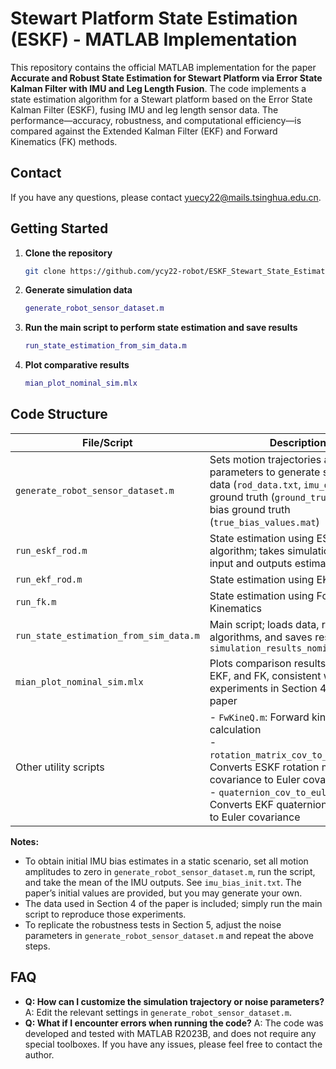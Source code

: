 # Stewart Platform State Estimation (ESKF) - MATLAB Implementation

This repository contains the official MATLAB implementation for the paper **Accurate and Robust State Estimation for Stewart Platform via Error State Kalman Filter with IMU and Leg Length Fusion**. The code implements a state estimation algorithm for a Stewart platform based on the Error State Kalman Filter (ESKF), fusing IMU and leg length sensor data. The performance—accuracy, robustness, and computational efficiency—is compared against the Extended Kalman Filter (EKF) and Forward Kinematics (FK) methods.

## Contact

If you have any questions, please contact [yuecy22@mails.tsinghua.edu.cn](mailto:yuecy22@mails.tsinghua.edu.cn).

## Getting Started

1. **Clone the repository** 

   ```bash
   git clone https://github.com/ycy22-robot/ESKF_Stewart_State_Estimation.git
   ```

2. **Generate simulation data**

   ```matlab
   generate_robot_sensor_dataset.m
   ```

3. **Run the main script to perform state estimation and save results**

   ```matlab
   run_state_estimation_from_sim_data.m
   ```

4. **Plot comparative results**

   ```matlab
   mian_plot_nominal_sim.mlx
   ```

## Code Structure

| File/Script                            | Description                                                  |
| -------------------------------------- | ------------------------------------------------------------ |
| `generate_robot_sensor_dataset.m`      | Sets motion trajectories and noise parameters to generate simulation data (`rod_data.txt`, `imu_data.txt`), ground truth (`ground_truth.txt`), and bias ground truth (`true_bias_values.mat`) |
| `run_eskf_rod.m`                       | State estimation using ESKF algorithm; takes simulation data as input and outputs estimated states |
| `run_ekf_rod.m`                        | State estimation using EKF algorithm                         |
| `run_fk.m`                             | State estimation using Forward Kinematics                    |
| `run_state_estimation_from_sim_data.m` | Main script; loads data, runs all three algorithms, and saves results in `simulation_results_nominal.mat` |
| `mian_plot_nominal_sim.mlx`            | Plots comparison results of ESKF, EKF, and FK, consistent with experiments in Section 4 of the paper |
| Other utility scripts                  | - `FwKineQ.m`: Forward kinematics calculation<br>- `rotation_matrix_cov_to_euler_cov.m`: Converts ESKF rotation matrix covariance to Euler covariance<br>- `quaternion_cov_to_euler_cov.m`: Converts EKF quaternion covariance to Euler covariance |

**Notes:**

- To obtain initial IMU bias estimates in a static scenario, set all motion amplitudes to zero in `generate_robot_sensor_dataset.m`, run the script, and take the mean of the IMU outputs. See `imu_bias_init.txt`. The paper’s initial values are provided, but you may generate your own.
- The data used in Section 4 of the paper is included; simply run the main script to reproduce those experiments.
- To replicate the robustness tests in Section 5, adjust the noise parameters in `generate_robot_sensor_dataset.m` and repeat the above steps.

## FAQ

- **Q: How can I customize the simulation trajectory or noise parameters?**
   A: Edit the relevant settings in `generate_robot_sensor_dataset.m`.
- **Q: What if I encounter errors when running the code?**
   A: The code was developed and tested with MATLAB R2023B, and does not require any special toolboxes. If you have any issues, please feel free to contact the author.
